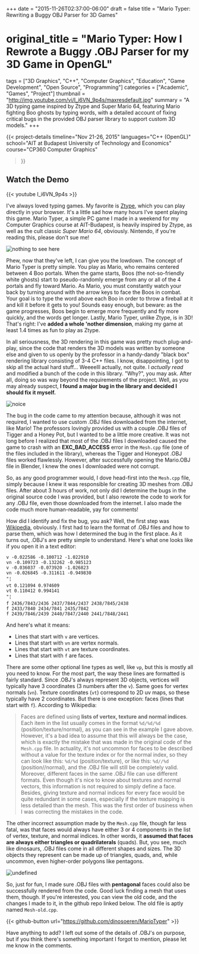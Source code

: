 +++
date = "2015-11-26T02:37:00-06:00"
draft = false
title = "Mario Typer: Rewriting a Buggy OBJ Parser for 3D Games"
# original_title = "Mario Typer: How I Rewrote a Buggy .OBJ Parser for my 3D Game in OpenGL"
tags = ["3D Graphics", "C++", "Computer Graphics", "Education", "Game Development", "Open Source", "Programming"]
categories = ["Academic", "Games", "Project"]
thumbnail = "http://img.youtube.com/vi/I_i6VN_9p4s/maxresdefault.jpg"
summary = "A 3D typing game inspired by Ztype and Super Mario 64, featuring Mario fighting Boo ghosts by typing words, with a detailed account of fixing critical bugs in the provided OBJ parser library to support custom 3D models."
+++

{{< project-details
  timeline="Nov 21-26, 2015"
  languages="C++ (OpenGL)"
  school="AIT at Budapest University of Technology and Economics"
  course="CP360 Computer Graphics"
>}}

## Watch the Demo

{{< youtube I_i6VN_9p4s >}}

I've always loved typing games. My favorite is [Ztype](http://zty.pe/), which you can play directly in your browser. It's a little sad how many hours I've spent playing this game. Mario Typer, a simple PC game I made in a weekend for my Computer Graphics course at AIT-Budapest, is heavily inspired by Ztype, as well as the cult classic *Super Mario 64*, obviously. Nintendo, if you're reading this, please don't sue me!

![nothing to see here](https://media.giphy.com/media/13d2jHlSlxklVe/giphy.gif)

Phew, now that they've left, I can give you the lowdown.
The concept of Mario Typer is pretty simple. You play as Mario, who remains centered between 4 Boo portals. When the game starts, Boos (the not-so-friendly white ghosts) start to pseudo-randomly emerge from any or all of the 4 portals and fly toward Mario. As Mario, you must constantly watch your back by turning around with the arrow keys to face the Boos in combat. Your goal is to type the word above each Boo in order to throw a fireball at it and kill it before it gets to you! Sounds easy enough, but beware: as the game progresses, Boos begin to emerge more frequently and fly more quickly, and the words get longer. Lastly, Mario Typer, unlike Ztype, is in 3D! That's right: I've **added a whole 'nother dimension**, making my game at least 1.4 times as fun to play as Ztype.

In all seriousness, the 3D rendering in this game was pretty much plug-and-play, since the code that renders the 3D models was written by someone else and given to us openly by the professor in a handy-dandy "black box" rendering library consisting of 3-4 C++ files. I know, disappointing, I got to skip all the actual hard stuff... Weeeelll actually, not quite.
I *actually read* and modified a bunch of the code in this library. "Why?", you may ask. After all, doing so was way beyond the requirements of the project. Well, as you may already suspect, **I found a major bug in the library and decided I should fix it myself.**

![noice](https://media.giphy.com/media/8Odq0zzKM596g/giphy.gif)

The bug in the code came to my attention because, although it was not required, I wanted to use custom .OBJ files downloaded from the internet, like Mario! The professors lovingly provided us with a couple .OBJ files of Tigger and a Honey Pot, but I wanted to be a little more creative. It was not long before I realized that most of the .OBJ files I downloaded caused the game to crash with an **EXC_BAD_ACCESS** error in the `Mesh.cpp` file (one of the files included in the library), whereas the Tigger and Honeypot .OBJ files worked flawlessly. However, after successfully opening the Mario.OBJ file in Blender, I knew the ones I downloaded were not corrupt.

So, as any good programmer would, I dove head-first into the `Mesh.cpp` file, simply because I knew it was responsible for creating 3D meshes from .OBJ files. After about 3 hours of work, not only did I determine the bugs in the original source code I was provided, but I also rewrote the code to work for any .OBJ file, even those downloaded from the internet. I also made the code much more human-readable, yay for comments!

How did I identify and fix the bug, you ask? Well, the first step was [Wikipedia](https://en.wikipedia.org/wiki/Wavefront_.obj_file), obviously. I first had to learn the format of .OBJ files and how to parse them, which was how I determined the bug in the first place. As it turns out, .OBJ's are pretty simple to understand. Here's what one looks like if you open it in a text editor:

```
v -0.022586 -0.100712 -1.022910
vn -0.109723 -0.132262 -0.985123
v -0.036037 -0.073920 -1.026823
vn -0.026845 -0.311611 -0.949830
"¦
vt 0.121094 0.974609
vt 0.110412 0.994141
"¦
f 2436/7843/2436 2437/7844/2437 2438/7845/2438
f 2433/7840 2434/7841 2435/7842
f 2439/7846/2439 2440/7847/2440 2441/7848/2441
```
And here's what it means:

- Lines that start with  `v` are vertices.
- Lines that start with  `vn` are vertex normals.
- Lines that start with  `vt` are texture coordinates.
- Lines that start with  `f` are faces.

There are some other optional line types as well, like `vp`, but this is mostly all you need to know. For the most part, the way these lines are formatted is fairly standard. Since .OBJ's always represent 3D objects, vertices will typically have 3 coordinates (3 numbers after the `v`). Same goes for vertex normals (`vn`). Texture coordinates (`vt`) correspond to 2D uv maps, so these typically have 2 coordinates. But there is one exception: faces (lines that start with `f`). According to Wikipedia:

> Faces are defined using **lists of vertex, texture and normal indices**.
Each item in the list usually comes in the format `%d/%d/%d` (position/texture/normal), as you can see in the example I gave above. However, it's a bad idea to assume that this will always be the case, which is exactly the mistake that was made in the original code of the `Mesh.cpp` file. In actuality, it's not uncommon for faces to be described without a value for the texture index or for the normal index, so they can look like this: `%d/%d` (position/texture), or like this: `%d//%d` (position//normal), and the .OBJ file will still be completely valid. Moreover, different faces in the same .OBJ file can use different formats. Even though it's nice to know about textures and normal vectors, this information is not required to simply define a face. Besides, giving texture and normal indices for every face would be quite redundant in some cases, especially if the texture mapping is less detailed than the mesh. This was the first order of business when I was correcting the mistakes in the code.

The other incorrect assumption made by the `Mesh.cpp` file, though far less fatal, was that faces would always have either 3 or 4 components in the list of vertex, texture, and normal indices. In other words, it **assumed that faces are always either triangles or quadrilaterals** (quads). But, you see, much like dinosaurs, .OBJ files come in all different shapes and sizes. The 3D objects they represent can be made up of triangles, quads, and, while uncommon, even higher-order polygons like pentagons.

![undefined](../../images/mario-typer/screenshot.png)

So, just for fun, I made sure .OBJ files with **pentagonal** faces could also be successfully rendered from the code. Good luck finding a mesh that uses them, though. If you're interested, you can view the old code, and the changes I made to it, in the github repo linked below. The old file is aptly named `Mesh-old.cpp`.

{{< github-button url="https://github.com/dinosoeren/MarioTyper" >}}

Have anything to add? I left out some of the details of .OBJ's on purpose, but if you think there's something important I forgot to mention, please let me know in the comments.
